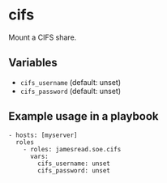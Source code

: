 # cifs

Mount a CIFS share.
## Variables
* `cifs_username` (default: unset)
* `cifs_password` (default: unset)


## Example usage in a playbook

```
- hosts: [myserver]
  roles
    - roles: jamesread.soe.cifs
      vars:
        cifs_username: unset
        cifs_password: unset
```
